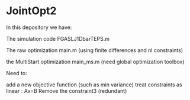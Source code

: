 # JointOpt2

In this depository we have:

The simulation code  FGASLJ1DbarTEPS.m

The raw optimization main.m (using finite differences and nl constraints)

the MultiStart optimization main_ms.m (need global optimization toolbox)

Need to: 

add a new objective function (such as min variance)
treat constraints as linear : Ax=B
Remove the constraint3 (redundant)
